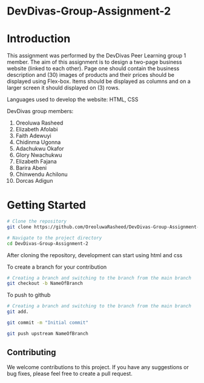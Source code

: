 # DevDivas-Group-Assignment-2
# Introduction
This assignment was performed by the DevDivas Peer Learning group 1 member. The aim of this assignment is to design a two-page business website (linked to each other). Page one should contain the business description and (30) images of products and their prices should be displayed using Flex-box. Items should be displayed as columns and on a larger screen it should displayed on (3) rows.

Languages used to develop the website:
HTML,
CSS

DevDivas group members:

1. Oreoluwa Rasheed
2. Elizabeth Afolabi
3. Faith Adewuyi
4. Chidinma Ugonna
5. Adachukwu Okafor
6. Glory Nwachukwu
7. Elizabeth Fajana
8. Barira Abeni
9. Chinwendu Achilonu
10. Dorcas Adigun
# Getting Started
```bash
# Clone the repository
git clone https://github.com/OreoluwaRasheed/DevDivas-Group-Assignment-2.git

# Navigate to the project directory
cd DevDivas-Group-Assignment-2
```

After cloning the repository, development can start using html and css

To create a branch for your contribution
```bash
# Creating a branch and switching to the branch from the main branch
git checkout -b NameOfBranch
```

To push to github
```bash
# Creating a branch and switching to the branch from the main branch
git add.

git commit -m "Initial commit"

git push upstream NameOfBranch
```

## Contributing

We welcome contributions to this project. If you have any suggestions or bug fixes, please feel free to create a pull request.
